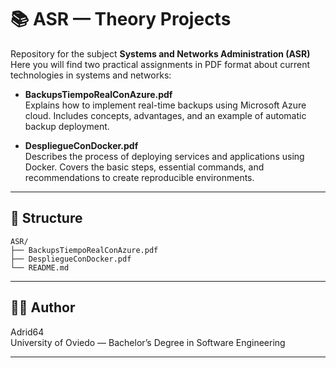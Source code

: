 # 📚 ASR — Theory Projects

Repository for the subject **Systems and Networks Administration (ASR)**  
Here you will find two practical assignments in PDF format about current technologies in systems and networks:

- **BackupsTiempoRealConAzure.pdf**  
  Explains how to implement real-time backups using Microsoft Azure cloud. Includes concepts, advantages, and an example of automatic backup deployment.

- **DespliegueConDocker.pdf**  
  Describes the process of deploying services and applications using Docker. Covers the basic steps, essential commands, and recommendations to create reproducible environments.

---

## 📂 Structure

```
ASR/
├── BackupsTiempoRealConAzure.pdf
├── DespliegueConDocker.pdf
└── README.md
```

---

## 👨‍🎓 Author

Adrid64  
University of Oviedo — Bachelor’s Degree in Software Engineering

---
